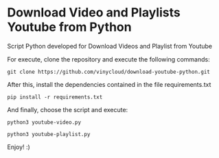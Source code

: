 # Download Video and Playlists Youtube from Python

Script Python developed for Download Videos and Playlist from Youtube

For execute, clone the repository and execute the following commands:

```console
git clone https://github.com/vinycloud/download-youtube-python.git
```
After this, install the dependencies contained in the file requirements.txt

```console
pip install -r requirements.txt
```
And finally, choose the script and execute:

```console
python3 youtube-video.py

python3 youtube-playlist.py
```
Enjoy! :)
